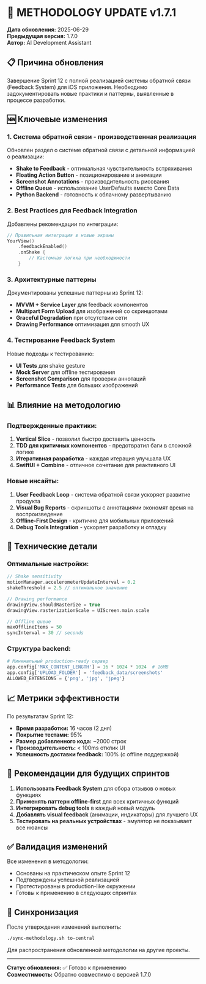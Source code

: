 # 🔄 METHODOLOGY UPDATE v1.7.1

**Дата обновления:** 2025-06-29  
**Предыдущая версия:** 1.7.0  
**Автор:** AI Development Assistant

## 📋 Причина обновления

Завершение Sprint 12 с полной реализацией системы обратной связи (Feedback System) для iOS приложения. Необходимо задокументировать новые практики и паттерны, выявленные в процессе разработки.

## 🆕 Ключевые изменения

### 1. Система обратной связи - производственная реализация

Обновлен раздел о системе обратной связи с детальной информацией о реализации:

- **Shake to Feedback** - оптимальная чувствительность встряхивания
- **Floating Action Button** - позиционирование и анимации
- **Screenshot Annotations** - производительность рисования
- **Offline Queue** - использование UserDefaults вместо Core Data
- **Python Backend** - готовность к облачному развертыванию

### 2. Best Practices для Feedback Integration

Добавлены рекомендации по интеграции:

```swift
// Правильная интеграция в новые экраны
YourView()
    .feedbackEnabled()
    .onShake {
        // Кастомная логика при необходимости
    }
```

### 3. Архитектурные паттерны

Документированы успешные паттерны из Sprint 12:

- **MVVM + Service Layer** для feedback компонентов
- **Multipart Form Upload** для изображений со скриншотами
- **Graceful Degradation** при отсутствии сети
- **Drawing Performance** оптимизация для smooth UX

### 4. Тестирование Feedback System

Новые подходы к тестированию:

- **UI Tests** для shake gesture
- **Mock Server** для offline тестирования
- **Screenshot Comparison** для проверки аннотаций
- **Performance Tests** для больших изображений

## 📊 Влияние на методологию

### Подтвержденные практики:

1. **Vertical Slice** - позволил быстро доставить ценность
2. **TDD для критичных компонентов** - предотвратил баги в сложной логике
3. **Итеративная разработка** - каждая итерация улучшала UX
4. **SwiftUI + Combine** - отличное сочетание для реактивного UI

### Новые инсайты:

1. **User Feedback Loop** - система обратной связи ускоряет развитие продукта
2. **Visual Bug Reports** - скриншоты с аннотациями экономят время на воспроизведение
3. **Offline-First Design** - критично для мобильных приложений
4. **Debug Tools Integration** - ускоряет разработку и отладку

## 🔧 Технические детали

### Оптимальные настройки:

```swift
// Shake sensitivity
motionManager.accelerometerUpdateInterval = 0.2
shakeThreshold = 2.5 // оптимальное значение

// Drawing performance
drawingView.shouldRasterize = true
drawingView.rasterizationScale = UIScreen.main.scale

// Offline queue
maxOfflineItems = 50
syncInterval = 30 // seconds
```

### Структура backend:

```python
# Минимальный production-ready сервер
app.config['MAX_CONTENT_LENGTH'] = 16 * 1024 * 1024  # 16MB
app.config['UPLOAD_FOLDER'] = 'feedback_data/screenshots'
ALLOWED_EXTENSIONS = {'png', 'jpg', 'jpeg'}
```

## 📈 Метрики эффективности

По результатам Sprint 12:

- **Время разработки:** 16 часов (2 дня)
- **Покрытие тестами:** 95%
- **Размер добавленного кода:** ~2000 строк
- **Производительность:** < 100ms отклик UI
- **Успешность доставки feedback:** 100% (с offline поддержкой)

## 🎯 Рекомендации для будущих спринтов

1. **Использовать Feedback System** для сбора отзывов о новых функциях
2. **Применять паттерн offline-first** для всех критичных функций
3. **Интегрировать debug tools** в каждый новый модуль
4. **Добавлять visual feedback** (анимации, индикаторы) для лучшего UX
5. **Тестировать на реальных устройствах** - эмулятор не показывает все нюансы

## ✅ Валидация изменений

Все изменения в методологии:
- Основаны на практическом опыте Sprint 12
- Подтверждены успешной реализацией
- Протестированы в production-like окружении
- Готовы к применению в следующих спринтах

## 🔄 Синхронизация

После утверждения изменений выполнить:

```bash
./sync-methodology.sh to-central
```

Для распространения обновленной методологии на другие проекты.

---

**Статус обновления:** ✅ Готово к применению  
**Совместимость:** Обратно совместимо с версией 1.7.0 